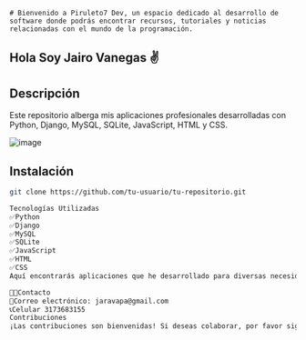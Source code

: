 ```# Bienvenido a Piruleto7 Dev, un espacio dedicado al desarrollo de software donde podrás encontrar recursos, tutoriales y noticias relacionadas con el mundo de la programación.```
## Hola Soy Jairo Vanegas ✌️

## Descripción
Este repositorio alberga mis aplicaciones profesionales desarrolladas con Python, Django, MySQL, SQLite, JavaScript, HTML y CSS.


![image](https://github.com/Piruleto7/Piruleto7/assets/128342701/7ac19ed2-43de-4f48-9046-19bfcad0035d)

## Instalación
```bash
git clone https://github.com/tu-usuario/tu-repositorio.git

Tecnologías Utilizadas
✅Python
✅Django
✅MySQL
✅SQLite
✅JavaScript
✅HTML
✅CSS
Aquí encontrarás aplicaciones que he desarrollado para diversas necesidades.

🧑‍💻Contacto
📧Correo electrónico: jaravapa@gmail.com
📞Celular 3173683155
Contribuciones
¡Las contribuciones son bienvenidas! Si deseas colaborar, por favor sigue las pautas de contribución.
